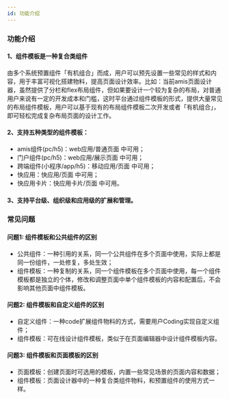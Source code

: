 ```yaml
---
id: 功能介绍
---
```


### 功能介绍
#### 1、组件模板是一种复合类组件
由多个系统预置组件「有机组合」而成，用户可以预先设置一些常见的样式和内容，用于丰富可视化搭建物料，提高页面设计效率。比如：当前amis页面设计器，虽然提供了分栏和flex布局组件，但如果要设计一个较为复杂的布局，对普通用户来说有一定的开发成本和门槛，这时平台通过组件模板的形式，提供大量常见的布局组件模板，用户可以基于现有的布局组件模板二次开发或者「有机组合」，即可轻松完成复杂布局页面的设计工作。

#### 2、支持五种类型的组件模板：
- amis组件(pc/h5)：web应用/普通页面 中可用；
- 门户组件(pc/h5)：web应用/展示页面 中可用；
- 跨端组件(小程序/app/h5)：移动应用/页面 中可用；
- 快应用：快应用/页面 中可用；
- 快应用卡片：快应用卡片/页面 中可用。

#### 3、支持平台级、组织级和应用级的扩展和管理。


### 常见问题
#### 问题1: 组件模板和公共组件的区别
- 公共组件：一种引用的关系，同一个公共组件在多个页面中使用，实际上都是同一份组件，一处修复，多处生效；
- 组件模板：一种复制的关系，同一个组件模板在多个页面中使用，每一个组件模板都是独立的个体，修改和调整页面中单个组件模板的内容和配置后，不会影响其他页面中组件模板。

#### 问题2: 组件模板和自定义组件的区别
- 自定义组件：一种code扩展组件物料的方式，需要用户Coding实现自定义组件；
- 组件模板：可在线设计组件模板，类似于在页面编辑器中设计组件模板内容。

#### 问题3: 组件模板和页面模板的区别
- 页面模板：创建页面时可选用的模板，内置一些常见场景的页面内容和数据；
- 组件模板：页面设计器中的一种复合类组件物料，和预置组件的使用方式一样。